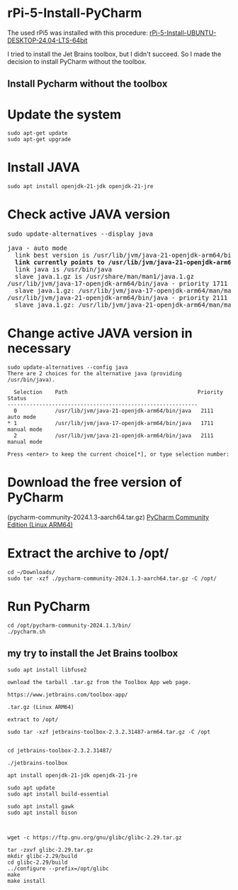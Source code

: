# rPi-5-Install-PyCharm
The used rPi5 was installed with this procedure: [rPi-5-Install-UBUNTU-DESKTOP-24.04-LTS-64bit](https://github.com/InTheCar/rPi-5-Install-UBUNTU-DESKTOP-24.04-LTS-64bit)

I tried to install the Jet Brains toolbox, but I didn't succeed. So I made the decision to install PyCharm without the toolbox.

## Install Pycharm without the toolbox

# Update the system
```
sudo apt-get update
sudo apt-get upgrade
```
# Install JAVA
```
sudo apt install openjdk-21-jdk openjdk-21-jre
```
# Check active JAVA version
<pre>
sudo update-alternatives --display java

java - auto mode
  link best version is /usr/lib/jvm/java-21-openjdk-arm64/bin/java
  <b>link currently points to /usr/lib/jvm/java-21-openjdk-arm64/bin/java</b>
  link java is /usr/bin/java
  slave java.1.gz is /usr/share/man/man1/java.1.gz
/usr/lib/jvm/java-17-openjdk-arm64/bin/java - priority 1711
  slave java.1.gz: /usr/lib/jvm/java-17-openjdk-arm64/man/man1/java.1.gz
/usr/lib/jvm/java-21-openjdk-arm64/bin/java - priority 2111
  slave java.1.gz: /usr/lib/jvm/java-21-openjdk-arm64/man/man1/java.1.gz
</pre>
# Change active JAVA version in necessary
```
sudo update-alternatives --config java
There are 2 choices for the alternative java (providing /usr/bin/java).

  Selection    Path                                         Priority   Status
------------------------------------------------------------
  0            /usr/lib/jvm/java-21-openjdk-arm64/bin/java   2111      auto mode
* 1            /usr/lib/jvm/java-17-openjdk-arm64/bin/java   1711      manual mode
  2            /usr/lib/jvm/java-21-openjdk-arm64/bin/java   2111      manual mode

Press <enter> to keep the current choice[*], or type selection number:
```
# Download the free version of PyCharm
(pycharm-community-2024.1.3-aarch64.tar.gz)
[PyCharm Community Edition (Linux ARM64)](https://www.jetbrains.com/pycharm/download/download-thanks.html?platform=linuxARM64&code=PCC)

# Extract the archive to /opt/
```
cd ~/Downloads/
sudo tar -xzf ./pycharm-community-2024.1.3-aarch64.tar.gz -C /opt/
```
# Run PyCharm
```
cd /opt/pycharm-community-2024.1.3/bin/
./pycharm.sh
```














## my try to install the Jet Brains toolbox

`sudo apt install libfuse2`

```
ownload the tarball .tar.gz from the Toolbox App web page.

https://www.jetbrains.com/toolbox-app/

.tar.gz (Linux ARM64)

extract to /opt/

sudo tar -xzf jetbrains-toolbox-2.3.2.31487-arm64.tar.gz -C /opt


cd jetbrains-toolbox-2.3.2.31487/

./jetbrains-toolbox

apt install openjdk-21-jdk openjdk-21-jre

sudo apt update
sudo apt install build-essential

sudo apt install gawk
sudo apt install bison



wget -c https://ftp.gnu.org/gnu/glibc/glibc-2.29.tar.gz

tar -zxvf glibc-2.29.tar.gz
mkdir glibc-2.29/build
cd glibc-2.29/build
../configure --prefix=/opt/glibc
make 
make install
```

